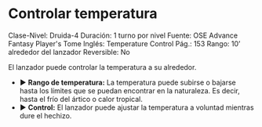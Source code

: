 # Controlar temperatura

Clase-Nivel: Druida-4
Duración: 1 turno por nivel
Fuente: OSE Advance Fantasy Player's Tome
Inglés: Temperature Control
Pág.: 153
Rango: 10’ alrededor del lanzador
Reversible: No

El lanzador puede controlar la temperatura a su alrededor. 

- ▶ **Rango de temperatura:** La temperatura puede subirse o bajarse hasta los límites que se puedan encontrar en la naturaleza. Es decir, hasta el frío del ártico o calor tropical.
- ▶ **Control:** El lanzador puede ajustar la temperatura a voluntad mientras dure el hechizo.